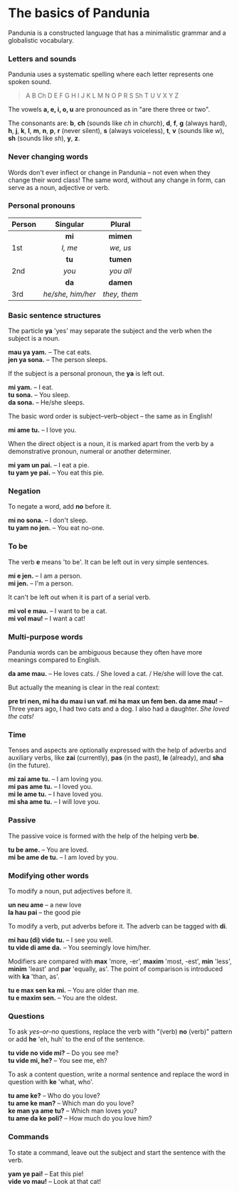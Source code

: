 # The basics of Pandunia

Pandunia is a constructed language that has a minimalistic grammar and a globalistic vocabulary.

### Letters and sounds

Pandunia uses a systematic spelling where
each letter represents one spoken sound.

> A B Ch D E F G H I J K L M N O P R S Sh T U V X Y Z

The vowels **a, e, i, o, u** are pronounced as in "are there three or two".

The consonants are:
**b**,
**ch** (sounds like _ch_ in _church_),
**d**,
**f**,
**g** (always hard),
**h**,
**j**,
**k**,
**l**,
**m**,
**n**,
**p**,
**r** (never silent),
**s** (always voiceless),
**t**,
**v** (sounds like _w_),
**sh** (sounds like _sh_),
**y**,
**z**.

### Never changing words

Words don't ever inflect or change in Pandunia
– not even when they change their word class!
The same word, without any change in form, can serve as a noun, adjective or verb.

### Personal pronouns

| Person   | Singular          | Plural       |
|:---------|:-----------------:|:------------:|
|          | **mi**            | **mimen**    |
| 1st      | _I, me_           | _we, us_     |
|          | **tu**            | **tumen**    |
| 2nd      | _you_             | _you all_    |
|          | **da**            | **damen**    |
| 3rd      | _he/she, him/her_ | _they, them_ |

### Basic sentence structures

The particle **ya** 'yes' may separate the subject and the verb
when the subject is a noun.

**mau ya yam.**
– The cat eats.  
**jen ya sona.**
– The person sleeps.

If the subject is a personal pronoun, the **ya** is left out.

**mi yam.**
– I eat.  
**tu sona.**
– You sleep.  
**da sona.**
– He/she sleeps.

The basic word order is subject–verb–object
– the same as in English!

**mi ame tu.**
– I love you.

When the direct object is a noun, it is marked apart from the verb by a demonstrative pronoun, numeral or another determiner.

**mi yam un pai.**
– I eat a pie.  
**tu yam ye pai.**
– You eat this pie.

### Negation

To negate a word, add **no** before it.

**mi no sona.**
– I don't sleep.  
**tu yam no jen.**
– You eat no-one.

### To be

The verb **e** means 'to be'.
It can be left out in very simple sentences.

**mi e jen.**
– I am a person.  
**mi jen.**
– I'm a person.

It can't be left out when it is part of a serial verb.

**mi vol e mau.**
– I want to be a cat.  
**mi vol mau!**
– I want a cat!

### Multi-purpose words

Pandunia words can be ambiguous because they often have more meanings compared to English.

**da ame mau.**
– He loves cats. / She loved a cat. / He/she will love the cat.

But actually the meaning is clear in the real context:

**pre tri nen, mi ha du mau i un vaf. mi ha max un fem ben. da ame mau!**
– Three years ago, I had two cats and a dog. I also had a daughter. _She loved the cats!_

### Time

Tenses and aspects are optionally expressed with the help of adverbs and auxiliary verbs, like
**zai**
(currently),
**pas**
(in the past),
**le**
(already), and
**sha**
(in the future).

**mi zai ame tu.**
– I am loving you.  
**mi pas ame tu.**
– I loved you.  
**mi le ame tu.**
– I have loved you.  
**mi sha ame tu.**
– I will love you.

### Passive

The passive voice is formed with the help of the helping verb
**be**.

**tu be ame.**
– You are loved.  
**mi be ame de tu.**
– I am loved by you.

### Modifying other words

To modify a noun, put adjectives before it.

**un neu ame**
– a new love  
**la hau pai**
– the good pie

To modify a verb, put adverbs before it.
The adverb can be tagged with **di**.

**mi hau (di) vide tu.**
– I see you well.  
**tu vide di ame da.**
– You seemingly love him/her.

Modifiers are compared with
**max** 'more, -er', **maxim** 'most, -est',
**min** 'less', **minim** 'least' and **par** 'equally, as'.
The point of comparison is introduced with **ka** 'than, as'.

**tu e max sen ka mi.**
– You are older than me.  
**tu e maxim sen.**
– You are the oldest.

### Questions

To ask _yes–or–no_ questions, replace the verb with "(verb) **no** (verb)" pattern or add **he** 'eh, huh' to the end of the sentence.

**tu vide no vide mi?**
– Do you see me?  
**tu vide mi, he?**
– You see me, eh?

To ask a content question, write a normal sentence and replace the word in question with
**ke**
'what, who'.

**tu ame ke?**
– Who do you love?  
**tu ame ke man?**
– Which man do you love?  
**ke man ya ame tu?**
– Which man loves you?  
**tu ame da ke poli?**
– How much do you love him?

### Commands

To state a command, leave out the subject and start the sentence with the verb.

**yam ye pai!**
– Eat this pie!  
**vide vo mau!**
– Look at that cat!

